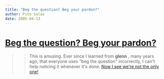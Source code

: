 ```yaml
---
title: "Beg the question? Beg your pardon?"
author: Pito Salas
date: 2005-04-13
---
```

# [Beg the question? Beg your pardon?](None)



>>

>> This is amusing. Ever since I learned from **glenn** , many years ago, that
everyone uses "beg the question" incorrectly, I can't help noticing it
whenever it's done. [Now I see we're not the only one!
](<http://begthequestion.info/>)


